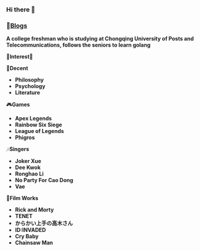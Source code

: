 ### Hi there 👋

### 💖[Blogs](http://blog.madeindz.work/) 

**A college freshman who is studying at Chongqing University of Posts and Telecommunications, follows the seniors to learn golang**

💫**Interest**💫

📖**Decent**

- **Philosophy**
- **Psychology**
- **Literature**

🎮**Games**

- **Apex Legends**
- **Rainbow Six Siege**
- **League of Legends**
- **Phigros**

🎶**Singers**

- **Joker Xue** 
- **Dee Kwok**
- **Ronghao Li**
- **No Party For Cao Dong** 
- **Vae**

🎥**Film Works**

- **Rick and Morty**
- **TENET**
- **からかい上手の高木さん**
- **ID:INVADED**
- **Cry Baby**
- **Chainsaw Man**

